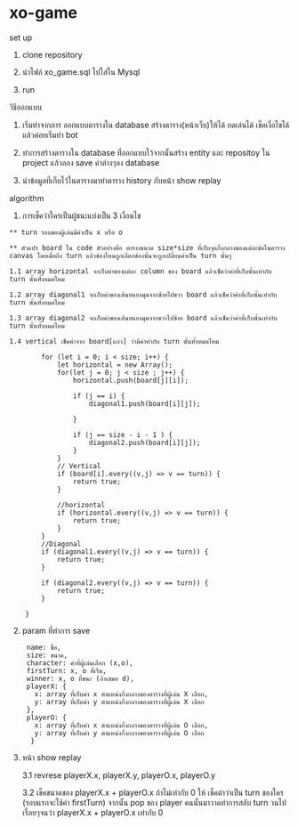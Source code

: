 # xo-game

set up
  1. clone repository
  
  3. นำไฟล์ xo_game.sql ไปใส่ใน Mysql
  
  5. run

วิธีออกแบบ 
  1. เริ่มทำจากการ ออกแบบตารางใน database สร้างตาราง(หน้าเว็บ)ให้ได้ กดเล่นได้ เช็คเงื่อไขได้ แล้วค่อยเริ่มทำ bot
  
  3. ทำการสร้างตารางใน database ที่ออกแบบไว้จากนั้นสร้าง entity และ repositoy ใน project แล้วลอง save ค่าต่างๆลง database
 
  5. นำข้อมูลที่เก็บไว้ในตารางมาทำตาราง history กับหน้า show replay
 
algorithm
  1. การเช็คว่าใครเป็นผู้ชนะแบ่งเป็น 3 เงื่อนไข
    
    ** turn รอบของผู้เล่นมีค่าเป็น x หรือ o
    
    ** ตัวแปร board ใน code ตัวอย่างคือ ตารางขนาด size*size ที่เก็บจุดกึ่งกลางของแต่ละช่อในตาราง canvas โดยเมื่อถึง turn แล้วช่องไหนถูกเลือกช่องนั้นจะถูกเปลี่ยนค่าเป็น turn นั้นๆ
    
    1.1 array horizontal จะเก็บค่าของแต่ละ column ของ board แล้วเช็คว่าค่าที่เก็บนั้นเท่ากับ turn นั้นทั้งหมดไหม
    
    1.2 array diagonal1 จะเก็บค่าของเส้นทแยงมุมจากซ้ายไปขวา board แล้วเช็คว่าค่าที่เก็บนั้นเท่ากับ turn นั้นทั้งหมดไหม
    
    1.3 array diagonal2 จะเก็บค่าของเส้นทแยงมุมจากขวาไปซ้าย board แล้วเช็คว่าค่าที่เก็บนั้นเท่ากับ turn นั้นทั้งหมดไหม
    
    1.4 vertical เช็คค่าจาก board[แถว] ว่ามีค่าท่ากับ turn นั้นทั้งหมดไหม
    
            for (let i = 0; i < size; i++) {
                let horizontal = new Array();
                for(let j = 0; j < size ; j++) {
                    horizontal.push(board[j][i]);

                    if (j == i) {
                        diagonal1.push(board[i][j]);

                    }

                    if (j == size - i - 1 ) {
                        diagonal2.push(board[i][j]);
                    }
                }
                // Vertical
                if (board[i].every((v,j) => v == turn)) {
                    return true;
                }

                //horizontal
                if (horizontal.every((v,j) => v == turn)) {
                    return true;
                }
            }
            //Diagonal
            if (diagonal1.every((v,j) => v == turn)) {
                return true;
            }
           
            if (diagonal2.every((v,j) => v == turn)) {
                return true;
            }

        }
  
        
  2. param ที่ทำการ save 
 
          name: ชื่อ,
          size: ขนาด,
          character: ค่าที่ผู้เล่นเลือก (x,o),
          firstTurn: x, o ที่เริ่ม,
          winner: x, o ที่ชนะ (ถ้าเสมอ d),
          playerX: {
            x: array ที่เก็บค่า x ตำแหน่งกึ่งกลางของตารางที่ผู้เล่น X เลือก,
            y: array ที่เก็บค่า y ตำแหน่งกึ่งกลางของตารางที่ผู้เล่น X เลือก
          },
          playerO: {
            x: array ที่เก็บค่า x ตำแหน่งกึ่งกลางของตารางที่ผู้เล่น O เลือก,
            y: array ที่เก็บค่า y ตำแหน่งกึ่งกลางของตารางที่ผู้เล่น O เลือก
           }
    
  3. หน้า show replay
  
      3.1 revrese playerX.x, playerX.y, playerO.x, playerO.y
      
      3.2 เช็คขนาดของ playerX.x + playerO.x ถ้าไม่เท่ากับ 0 ให้ เช็คต่าว่าเป็น turn ของใคร (รอบแรกจะใช้ค่า firstTurn) จากนั้น pop ของ player คนนั้นมาวาดทำการสลับ turn วนไปเรื่อยๆจนว่า playerX.x + playerO.x เท่ากับ 0
    
    
  
